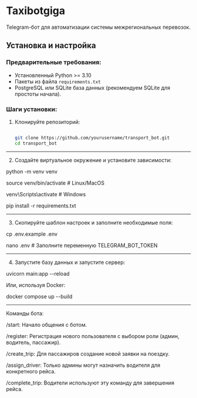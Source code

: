 # Taxibotgiga

Telegram-бот для автоматизации системы межрегиональных перевозок.

## Установка и настройка

### Предварительные требования:
- Установленный Python >= 3.10
- Пакеты из файла `requirements.txt`
- PostgreSQL или SQLite база данных (рекомендуем SQLite для простоты начала).

### Шаги установки:

1. Клонируйте репозиторий:
   ```bash
   
   git clone https://github.com/yourusername/transport_bot.git
   cd transport_bot
   
-------------------------------------------   

2. Создайте виртуальное окружение и установите зависимости:


python -m venv venv

source venv/bin/activate  # Linux/MacOS

venv\Scripts\activate     # Windows

pip install -r requirements.txt

--------------------------------------------

3. Скопируйте шаблон настроек и заполните необходимые поля:

cp .env.example .env 

nano .env  # Заполните переменную TELEGRAM_BOT_TOKEN

------------------------------------------

4. Запустите базу данных и запустите сервер:

uvicorn main:app --reload

Или, используя Docker:


docker compose up --build

------------------------------------------

Команды бота:

/start: Начало общения с ботом.

/register: Регистрация нового пользователя с выбором роли (админ, водитель, пассажир).

/create_trip: Для пассажиров создание новой заявки на поездку.

/assign_driver: Только админы могут назначить водителя для конкретного рейса.

/complete_trip: Водители используют эту команду для завершения рейса.
